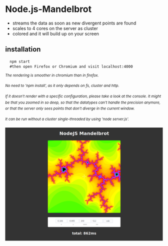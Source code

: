 
# Node.js-Mandelbrot
- streams the data as soon as new divergent points are found
- scales to 4 cores on the server as cluster
- colored and it will build up on your screen

## installation

      npm start
      #then open Firefox or Chromium and visit localhost:4000
    
<sup>*The rendering is smoother in chromium than in firefox.*</sup>

<sup>*No need to 'npm install', as it only depends on fs, cluster and http.*</sup>

<sup>*If it doesn't render with a specific configuration, please take a look at the console. It might be that you zoomed in so deep, so that the datatypes can't handle the precision anymore, or that the server only sees points that don't diverge in the current window.*</sup>

<sup>*It can be run without a cluster single-threaded by using 'node server.js'.*</sup>

![Screenshot](https://github.com/sezanzeb/Node.js-Mandelbrot/raw/master/mandelbrot.png)
